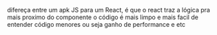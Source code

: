 difereça entre um apk JS para um React,
é que o react traz a lógica pra mais proximo do componente
o código é mais limpo e mais facil de entender
código menores ou seja ganho de performance e etc
